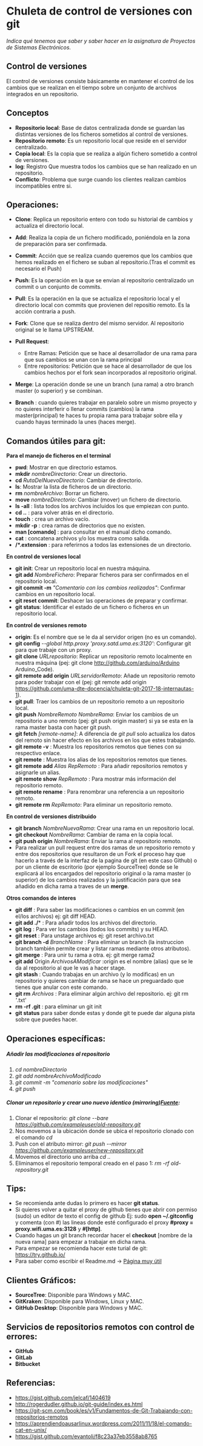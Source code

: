
# Chuleta de control de versiones con git

_Indica qué tenemos que saber y saber hacer en la asignatura de Proyectos de Sistemas Electrónicos._

## Control de versiones
El control de versiones consiste básicamente en mantener el control de los cambios que se realizan en el tiempo sobre un conjunto de archivos integrados en un repositorio.


## Conceptos

* **Repositorio local**: Base de datos centralizada donde se guardan las distintas versiones de los ficheros sometidos al control de versiones.
* **Repositorio remoto**: Es un repositorio local que reside en el servidor centralizado.
* **Copia local**: Es la copia que se realiza a algún fichero sometido a control de versiones.
* **log**: Registro Que muestra todos los cambios que se han realizado en un repositorio.
* **Conflicto**: Problema que surge cuando los clientes realizan cambios incompatibles entre si.


## Operaciones:  

* **Clone**: Replica un repositorio entero con todo su historial de cambios y actualiza el directorio local.
* **Add**: Realiza la copia de un fichero modificado, poniéndola en la zona de preparación para ser confirmada.
* **Commit**: Acción que se realiza cuando queremos que los cambios que hemos realizado en el fichero se suban al repositorio.(Tras el commit es necesario el Push)
* **Push**: Es la operación en la que se envian al repositorio centralizado un commit o un conjunto de commits.
* **Pull**: Es la operación en la que se actualiza el repositorio local y el directorio local con commits que provienen del repositio remoto. Es la acción contraria a push.
* **Fork**: Clone que se realiza dentro del mismo servidor. Al repositorio original se le llama UPSTREAM.
* **Pull Request**:
  - Entre Ramas: Petición que se hace al desarrollador de una rama para que sus cambios se unan con la rama principal
  - Entre repositorios: Petición que se hace al desarrollador de que los cambios hechos por el fork sean incorporados al repositorio original.

* **Merge**: La operación donde se une un branch (una rama) a otro branch master (o superior) y se combinan.
* **Branch** : cuando quieres trabajar en paralelo sobre un mismo proyecto y no quieres interferir o llenar commits (cambios) la rama master(principal) te haces tu propia rama para trabajar sobre ella y cuando hayas terminado la unes (haces merge).

## Comandos útiles para git:

**Para el manejo de ficheros en el terminal**

* **pwd**: Mostrar en que directorio estamos.
* **mkdir** _nombreDirectorio_: Crear un directorio.
* **cd** _RutaDelNuevoDirectorio_: Cambiar de directorio.
* **ls**: Mostrar la lista de ficheros de un directorio.
* **rm** _nombreArchivo_: Borrar un fichero.
* **move** _nombreDirectorio_: Cambiar (mover) un fichero de directorio.
* **ls -all** : lista todos los archivos incluidos los que empiezan con punto.
* **cd ..**  : para volver atrás en el directorio.
* **touch** : crea un archivo vacío.
* **mkdir -p** : crea ramas de directorios que no existen.
* **man [comando]** : para consultar en el manual dicho comando.
* **cat** : concatena archivos y/o los muestra como salida.
* **/*.extension** : para referirnos a todos las extensiones de un directorio.

**En control de versiones local**

* **git init**: Crear un repositorio local en nuestra máquina.
* **git add** _NombreFichero_: Preparar ficheros para ser confirmados en el repositorio local.
* **git commit -m** _"Comentario con los cambios realizados"_: Confirmar cambios en un repositorio local.
* **git reset commit**: Deshacer las operaciones de preparar y confirmar.
* **git status**: Identificar el estado de un fichero o ficheros en un repositorio local.

**En control de versiones remoto**

* **origin**: Es el nombre que se le da al servidor origen (no es un comando).
* **git config** _--global http.proxy 'proxy.satd.uma.es:3120'_: Configurar git para que trabaje con un proxy.
* **git clone** _URLrepositorio_: Replicar un repositorio remoto localmente en nuestra máquina (pej: git clone http://github.com/arduino/Arduino Arduino_Code).
* **git remote add origin** _URLservidorRemoto_: Añade un repositorio remoto para poder trabajar con el (pej: git remote add origin https://github.com/uma-dte-docencia/chuleta-git-2017-18-internautas-1).
* **git pull**: Traer los cambios de un repositorio remoto a un repositorio local.
* **git push** _NombreRemoto NombreRama_: Enviar los cambios de un repositorio a uno remoto (pej: git push origin master) si ya se esta en la rama master basta con hacer git push.
* **git fetch** _[remote-name]_: A diferencia de *git pull* solo actualiza los datos del remoto sin hacer efecto en los archivos en los que estes trabajando.  
* **git remote -v** : Muestra los repositorios remotos que tienes con su respectivo enlace.
* **git remote** : Muestra los alias de los repositorios remotos que tienes.
* **git remote add** *Alias RepRemoto* : Para añadir repositorios remotos y asignarle un alias.
* **git remote show** *RepRemoto* : Para mostrar más información del repositorio remoto.
* **git remote rename** : Para renombrar una referencia a un repositorio remoto.
* **git remote rm** *RepRemoto*: Para eliminar un repositorio remoto.

**En control de versiones distribuido**

* **git branch** _NombreNuevaRama_: Crear una rama en un repositorio local.
* **git checkout** _NombreRama_: Cambiar de rama en la copia local.
* **git push origin** _NombreRama_: Enviar la rama al repositorio remoto.
* Para realizar un pull request entre dos ramas de un repositorio remoto y entre dos repositorios que resultaron de un Fork el proceso hay que hacerlo a través de la interfaz de la pagina de git (en este caso Github) o por un cliente de escritorio (por ejemplo SourceTree) donde se le explicará al los encargados del repositorio original o la rama master (o superior) de los cambios realizados y la justificación para que sea añadido en dicha rama a traves de un **merge**.

**Otros comandos de interes**

* **git diff** : Para saber las modificaciones o cambios en un commit (en el/los archivos) ej: git diff HEAD.
* **git add ./*** : Para añadir todos los archivos del directorio.
* **git log** : Para ver los cambios (todos los commits) y su HEAD.
* **git reset** : Para unstage archivos ej: git reset archivo.txt
* **git branch -d** _BranchName_ : Para eliminar un branch (la instruccion branch también permite crear y listar ramas mediante otros atributos).
* **git merge** : Para unir tu rama a otra. ej: git merge rama2
* **git add** Origin _ArchivosAModificar_ :origin es el nombre (alias) que se le da al repositorio al que le vas a hacer stage.
* **git stash** : Cuando trabajas en un archivo (y lo modificas) en un repositorio y quieres cambiar de rama se hace un preguardado que tienes que anular con este comando.
* **git rm** _Archivos_ : Para eliminar algún archivo del repositorio. ej: git rm *'*.txt'
* **rm -rf .git** : para eliminar un git init
* **git status** para saber donde estas y donde git te puede dar alguna pista sobre que puedes hacer.


## Operaciones específicas:

##### Añadir las modificaciones al repositorio
1. *cd* _nombreDirectorio_
2. *git add* _nombreArchivoModificado_
3. *git commit -m "comenario sobre las modificaciones"*
4. *git push*

##### Clonar un repositorio y crear uno nuevo identico (mirroring)[Fuente](https://help.github.com/articles/duplicating-a-repository/):

1. Clonar el repositorio:
*git clone --bare https://github.com/exampleuser/old-repository.git*
2. Nos movemos a la ubicación donde se ubica el repositorio clonado con el comando *cd*
3. Push con el atributo mirror:
*git push --mirror https://github.com/exampleuser/new-repository.git*
4. Movemos el directorio uno arriba *cd ..*
5. Eliminamos el repositorio temporal creado en el paso 1:
*rm -rf old-repository.git*

## Tips:

* Se recomienda ante dudas lo primero es hacer **git status**.
* Si quieres volver a quitar el proxy de github tienes que abrir con permiso (sudo) un editor de texto el config de github Ej: sudo **open ~/.gitconfig** y comenta (con #) las lineas donde esté configurado el proxy **#proxy = proxy.wifi.uma.es:3128** y **#[http]**.
* Cuando hagas un git branch recordar hacer el **checkout** [nombre de la nueva rama] para empezar a trabajar en dicha rama.
* Para empezar se recomienda hacer este turial de git:  https://try.github.io/
* Para saber como escribir el Readme.md -> [Página muy útil](https://github.com/adam-p/markdown-here/wiki/Markdown-Cheatsheet)

## Clientes Gráficos:

* **SourceTree**: Disponible para Windows y MAC.
* **GitKraken**: Disponible para Windows, Linux y MAC.
* **GitHub Desktop**: Disponible para Windows y MAC.

## Servicios de repositorios remotos con control de errores:

* **GitHub**
* **GitLab**
* **Bitbucket**

## Referencias:

* https://gist.github.com/jelcaf/1404619
* http://rogerdudler.github.io/git-guide/index.es.html
* https://git-scm.com/book/es/v1/Fundamentos-de-Git-Trabajando-con-repositorios-remotos
* https://aprendiendoausarlinux.wordpress.com/2011/11/18/el-comando-cat-en-unix/
* https://gist.github.com/evantoli/f8c23a37eb3558ab8765
